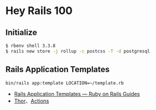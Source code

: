# Hey Rails 100



## Initialize



```bash
$ rbenv shell 3.3.8
$ rails new store -j rollup -c postcss -T -d postgresql
```



## Rails Application Templates

```bash
bin/rails app:template LOCATION=~/template.rb
```

* [Rails Application Templates — Ruby on Rails Guides](https://guides.rubyonrails.org/rails_application_templates.html)
* [Thor](http://whatisthor.com/)、[Actions](http://www.rubydoc.info/gems/thor/Thor/Actions)